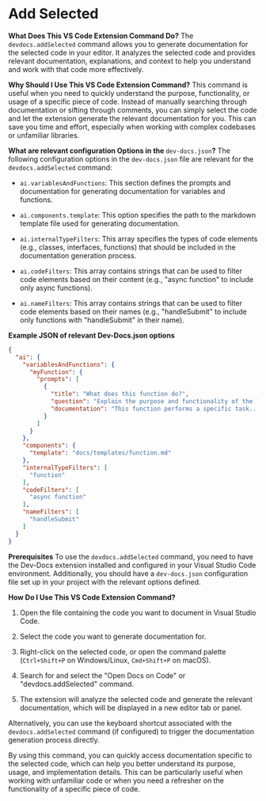 # Add Selected

**What Does This VS Code Extension Command Do?** The `devdocs.addSelected` command allows you to generate documentation for the selected code in your editor. It analyzes the selected code and provides relevant documentation, explanations, and context to help you understand and work with that code more effectively.

**Why Should I Use This VS Code Extension Command?** This command is useful when you need to quickly understand the purpose, functionality, or usage of a specific piece of code. Instead of manually searching through documentation or sifting through comments, you can simply select the code and let the extension generate the relevant documentation for you. This can save you time and effort, especially when working with complex codebases or unfamiliar libraries.

**What are relevant configuration Options in the&#x20;**`dev-docs.json`**?** The following configuration options in the `dev-docs.json` file are relevant for the `devdocs.addSelected` command:

* `ai.variablesAndFunctions`: This section defines the prompts and documentation for generating documentation for variables and functions.

* `ai.components.template`: This option specifies the path to the markdown template file used for generating documentation.

* `ai.internalTypeFilters`: This array specifies the types of code elements (e.g., classes, interfaces, functions) that should be included in the documentation generation process.

* `ai.codeFilters`: This array contains strings that can be used to filter code elements based on their content (e.g., "async function" to include only async functions).

* `ai.nameFilters`: This array contains strings that can be used to filter code elements based on their names (e.g., "handleSubmit" to include only functions with "handleSubmit" in their name).

**Example JSON of relevant Dev-Docs.json options**

```json
{
  "ai": {
    "variablesAndFunctions": {
      "myFunction": {
        "prompts": [
          {
            "title": "What does this function do?",
            "question": "Explain the purpose and functionality of the `myFunction` function.",
            "documentation": "This function performs a specific task..."
          }
        ]
      }
    },
    "components": {
      "template": "docs/templates/function.md"
    },
    "internalTypeFilters": [
      "function"
    ],
    "codeFilters": [
      "async function"
    ],
    "nameFilters": [
      "handleSubmit"
    ]
  }
}
```

**Prerequisites** To use the `devdocs.addSelected` command, you need to have the Dev-Docs extension installed and configured in your Visual Studio Code environment. Additionally, you should have a `dev-docs.json` configuration file set up in your project with the relevant options defined.

**How Do I Use This VS Code Extension Command?**

1. Open the file containing the code you want to document in Visual Studio Code.

2. Select the code you want to generate documentation for.

3. Right-click on the selected code, or open the command palette (`Ctrl+Shift+P` on Windows/Linux, `Cmd+Shift+P` on macOS).

4. Search for and select the "Open Docs on Code" or "devdocs.addSelected" command.

5. The extension will analyze the selected code and generate the relevant documentation, which will be displayed in a new editor tab or panel.

Alternatively, you can use the keyboard shortcut associated with the `devdocs.addSelected` command (if configured) to trigger the documentation generation process directly.

By using this command, you can quickly access documentation specific to the selected code, which can help you better understand its purpose, usage, and implementation details. This can be particularly useful when working with unfamiliar code or when you need a refresher on the functionality of a specific piece of code.
